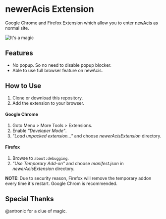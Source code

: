 # newerAcis Extension
Google Chrome and Firefox Extension which allow you to enter [newAcis](https://sinfo.kmutt.ac.th/NewAcis/) as normal site.

![It's a magic](https://media.giphy.com/media/12NUbkX6p4xOO4/giphy.gif)
## Features
- No popup. So no need to disable popup blocker.
- Able to use full browser feature on newAcis.

## How to Use
1. Clone or download this repository.
2. Add the extension to your browser.
#### Google Chrome
1. Goto Menu > More Tools > Extensions.
2. Enable *"Developer Mode"*.
3. *"Load unpacked extension..."* and choose *newerAcisExtension* directory.
#### Firefox
1. Browse to `about:debugging`.
2. *"Use Temporary Add-on"* and choose *manifest.json* in *newerAcisExtension* directory.

**NOTE**: Due to security reason, Firefox will remove the temporary addon every time it's restart. Google Chrom is recommended.

## Special Thanks
@antronic for a clue of magic.